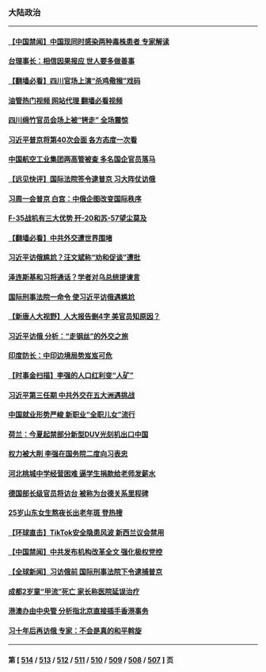 ### 大陆政治
---
#### [【中国禁闻】中国现同时感染两种毒株患者 专家解读](../../pages/ncid277/n13954366.md?03202045) 
#### [台理事长：相信因果报应 世人要多做善事](../../pages/ncid277/n13953813.md?03202045) 
#### [【翻墙必看】四川官场上演“杀鸡儆猴”戏码](../../pages/ncid277/n13954120.md?03202045) 
#### [油管热门视频 网站代理 翻墙必看视频](http://138.2.39.72:81/youtube.html?epic-marker?03202045)
#### [四川绵竹官员会场上被“铐走” 全场震惊](../../pages/ncid277/n13954039.md?03202045) 
#### [习近平普京将第40次会面 各方态度一次看](../../pages/ncid277/n13954023.md?03202045) 
#### [中国航空工业集团两高管被查 多名国企官员落马](../../pages/ncid277/n13953970.md?03202045) 
#### [【远见快评】国际法院签令逮普京 习大阵仗访俄](../../pages/ncid277/n13953183.md?03202045) 
#### [习周一会普京 白宫：中俄企图改变国际秩序](../../pages/ncid277/n13953906.md?03202045) 
#### [F-35战机有三大优势 歼-20和苏-57望尘莫及](../../pages/ncid277/n13952900.md?03202045) 
#### [【翻墙必看】中共外交遭世界围堵](../../pages/ncid277/n13953407.md?03202045) 
#### [习近平访俄尴尬？汪文斌称“劝和促谈”遭批](../../pages/ncid277/n13953279.md?03202045) 
#### [泽连斯基和习将通话？学者对乌总统提谏言](../../pages/ncid277/n13953241.md?03202045) 
#### [国际刑事法院一命令 使习近平访俄遇尴尬](../../pages/ncid277/n13953314.md?03202045) 
#### [【新唐人大视野】人大报告删4字 美官员知原因？](../../pages/ncid277/n13953227.md?03202045) 
#### [习近平访俄 分析：“走钢丝”的外交之旅](../../pages/ncid277/n13953196.md?03202045) 
#### [印度防长：中印边境局势岌岌可危](../../pages/ncid277/n13953187.md?03202045) 
#### [【时事金扫描】李强的人口红利变“人矿”](../../pages/ncid277/n13953142.md?03202045) 
#### [习近平第三任期 中共外交在五大洲遇挑战](../../pages/ncid277/n13951340.md?03202045) 
#### [中国就业形势严峻 新职业“全职儿女”流行](../../pages/ncid277/n13953154.md?03202045) 
#### [荷兰：今夏起禁部分新型DUV光刻机出口中国](../../pages/ncid277/n13953171.md?03202045) 
#### [权力被大削 李强在国务院二度向习表忠](../../pages/ncid277/n13953041.md?03202045) 
#### [河北桃城中学经营困难 逼学生捐款给老师发薪水](../../pages/ncid277/n13953099.md?03202045) 
#### [德国部长级官员将访台 被称为台德关系里程碑](../../pages/ncid277/n13952991.md?03202045) 
#### [25岁山东女生熬夜长出老年斑 登热搜](../../pages/ncid277/n13953048.md?03202045) 
#### [【环球直击】TikTok安全隐患风波 新西兰议会禁用](../../pages/ncid277/n13952618.md?03202045) 
#### [【中国禁闻】中共发布机构改革全文 强化极权党控](../../pages/ncid277/n13952581.md?03202045) 
#### [【全球新闻】习访俄前 国际刑事法院下令逮捕普京](../../pages/ncid277/n13953049.md?03202045) 
#### [成都2岁童“甲流”死亡 家长称医院延误治疗](../../pages/ncid277/n13953012.md?03202045) 
#### [港澳办由中央管 分析指北京直接插手香港事务](../../pages/ncid277/n13952970.md?03202045) 
#### [习十年后再访俄 专家：不会是真的和平斡旋](../../pages/ncid277/n13952888.md?03202045) 

---
#### 第 [ [514](./514.md?03202045) / [513](./513.md?03202045) / [512](./512.md?03202045) / [511](./511.md?03202045) / [510](./510.md?03202045) / [509](./509.md?03202045) / [508](./508.md?03202045) / [507](./507.md?03202045) ] 页
